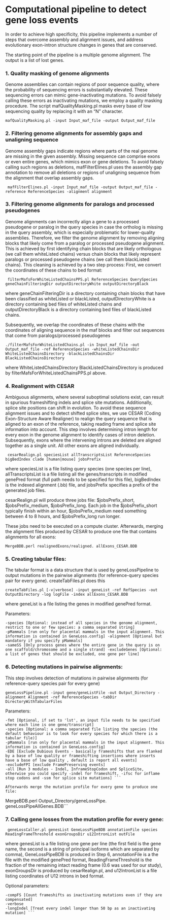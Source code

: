 # Computational pipeline to detect gene loss events

In order to achieve high specificity, this pipeline implements a number of steps that overcome assembly and alignment issues, and address evolutionary exon-intron structure changes in genes that are conserved.

The starting point of the pipeline is a multiple genome alignment. The output is a list of lost genes.

### 1. Quality masking of genome alignments
Genome assemblies can contain regions of poor sequence quality, where the probability of sequencing errors is substantially elevated. 
These sequencing errors can mimic gene-inactivating mutations. 
To avoid falsely calling these errors as inactivating mutations, we employ a quality masking procedure. The script mafQualityMasking.pl masks every base of low sequencing quality by replacing it with an “N” character.

``` mafQualityMasking.pl -input Input_maf_file -output Output_maf_file ```

### 2. Filtering genome alignments for assembly gaps and unaligning sequence
Genome assembly gaps indicate regions where parts of the real genome are missing in the given assembly. Missing sequence can comprise exons or even entire genes, which mimics exon or gene deletions. To avoid falsely calling such regions as deletions, mafFilterElines.pl uses the assembly gap annotation to remove all deletions or regions of unaligning sequence from the alignment that overlap assembly gaps.

``` mafFilterElines.pl -input Input_maf_file -output Output_maf_file -reference ReferenceSpecies -alignment alignment```

### 3. Filtering genome alignments for paralogs and processed pseudogenes
Genome alignments can incorrectly align a gene to a processed pseudogene or paralog in the query species in case the ortholog is missing in the query assembly, which is especially problematic for lower-quality assemblies. Therefore, we filter the genome alignment by removing aligning blocks that likely come from a paralog or processed pseudogene alignment. This is achieved by first identifying chain blocks that are likely orthologous (we call them whiteListed chains) versus chain blocks that likely represent paralogs or processed pseudogene chains (we call them blackListed chains). 
This cleaning is achieved by a two step process:
First, we convert the coordinates of these chains to bed format:

``` filterMafsForWhiteListedChainsPPS.pl ReferenceSpecies QuerySpecies geneChainFilteringDir outputDirectoryWhite outputDirectoryBlack```

where geneChainFilteringDir is a directory containing chain blocks that have been classified as whiteListed or blackListed, outputDirectoryWhite is a directory containing bed files of whiteListed chains and outputDirectoryBlack is a directory containing bed files of blackListed chains.

Subsequently, we overlap the coordinates of these chains with the coordinates of aligning sequence in the maf blocks and filter out sequences that come from paralogs/processed pseudogenes

``` ./filterMafsForWhiteListedChains.pl -in Input_maf_file -out Output_maf_file -ref ReferenceSpecies -whiteListedChainsDir WhiteListedChainsDirectory -blackListedChainsDir BlackListedChainsDirectory ```

where WhiteListedChainsDirectory BlackListedChainsDirectory is produced by filterMafsForWhiteListedChainsPPS.pl above.

### 4. Realignment with CESAR

Ambiguous alignments, where several suboptimal solutions exist, can result in spurious frameshifting indels and splice site mutations. Additionally, splice site positions can shift in evolution. To avoid these sequence alignment issues and to detect shifted splice sites, we use CESAR (Coding Exon-Structure Aware Realigner) to realign the query sequence that is aligned to an exon of the reference, taking reading frame and splice site information into account.
This step involves determining intron length for every exon in the genome alignment to identify cases of intron deletion. Subsequently, exons where the intervening introns are deleted are aligned together as a single unit. All other exons are aligned individually.

``` cesarRealign.pl speciesList allTranscriptsList ReferenceSpecies bigBedIndex clade [human|mouse] jobsPrefix```

where speciesList is a file listing query species (one species per line), allTranscriptsList is a file listing all the genes/transcripts in modified genePred format (full path needs to be specified for this file), bigBedIndex is the indexed alignment (.bb) file, and jobsPrefix specifies a prefix of the generated job files.

cesarRealign.pl will produce three jobs file: $jobsPrefix_short, $jobsPrefix_medium, $jobsPrefix_long. Each job in the $jobsPrefix_short typically finish within an hour, $jobsPrefix_medium need something between 4 to 8 hours, and $jobsPrefix_long run longer. 

These jobs need to be executed on a compute cluster. Afterwards, merging the alignment files produced by CESAR to produce one file that contains alignments for all exons:

``` MergeBDB.perl realignedExons/realigned. allExons_CESAR.BDB ```

### 5. Creating tabular files:
The tabular format is a data structure that is used by geneLossPipeline to output mutations in the pairwise alignments (for reference-query species pair for every gene). createTabFiles.pl does this

``` createTabFiles.pl [-v|verbose] -input geneList -ref RefSpecies -out OutputDirectory -log logFile -index allExons_CESAR.BDB  ```

where geneList is a file listing the genes in modified genePred format.

Parameters:
```
-species [Optional: instead of all species in the genome alignment, restrict to one or few species: a comma separated string] 
-pMammals [run only for placental mammals in the input alignment. This information is contained in GeneLoss.config] -alignment [Optional but mandatory if you specify pMammals] 
-sameSS [Only process genes where the entire gene in the query is on one scaffold/chromosome and a single strand] -excludeGenes [Optional: a list of genes that should be excluded, one gene per line]  
```


### 6. Detecting mutations in pairwise alignments: 
This step involves detection of mutations in pairwise alignments (for reference-query species pair for every gene)

``` geneLossPipeline.pl -input gene/geneListFile -out Output_Directory -alignment Alignment -ref ReferenceSpecies -tabDir DirectoryWithTabularFiles ```

Parameters:
```
-fmt [Optional, if set to 'lst', an input file needs to be specified where each line is one gene/transcript] 
-species [Optional: a comma separated file listing the species (the default behaviour is to look for every species for which there is a tabular file)]
-pMammals [run only for placental mammals in the input alignment. This information is contained in GeneLoss.config] 
-EDE [Exclude Dubious Events - basically frameshifts that are flanked by a base of low quality or frameshifting insertions where inserts have a base of low quality , default is report all events]
-excludeFPI [exclude FramePreserving events]
-all [Run 3 modules - Indel, InframeStopCodon and SpliceSite, otherwise you could specify -indel for frameshift, -ifsc for inflame stop codons and -ssm for splice site mutations] ```

Afterwards merge the mutation profile for every gene to produce one file:
```
MergeBDB.perl Output_Directory/geneLossPipe. geneLossPipeAllGenes.BDB```

### 7. Calling gene losses from the mutation profile for every gene:
``` geneLossCaller.pl genesList GeneLossPipeBDB annotationFile species ReadingFrameThreshold exonGroupsDir u12IntronList outFile``` 

where genesList is a file listing one gene per line (the first field is the gene name, the second is a string of principal isoforms which are separated by comma), GeneLossPipeBDB is produced in Step 6, annotationFile is a the file with the modified genePred format, ReadingFrameThreshold is the fraction of the remaining intact reading frame (0.6 was used for our study), exonGroupsDir is produced by cesarRealign.pl, and u12IntronList is a file listing coordinates of U12 introns in bed format.

Optional parameters: 
```
-compFS [Count frameshifts as inactivating mutations even if they are compensated] 
-verbose 
-longIndel [Treat every indel longer than 50 bp as an inactivating mutation] ```

